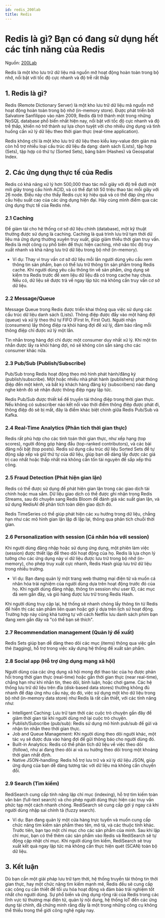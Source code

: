 ```yaml
---
id: redis_200lab
title: Redis
---
```


# Redis là gì? Bạn có đang sử dụng hết các tính năng của Redis

Nguồn: [200Lab](https://200lab.io/blog/redis-la-gi)

Redis là một kho lưu trữ dữ liệu mã nguồn mở hoạt động hoàn toàn trong bộ nhớ, nổi bật với tốc độ cực nhanh và độ trễ rất thấp

## 1. Redis là gì?

Redis (Remote Dictionary Server) là một kho lưu trữ dữ liệu mã nguồn mở hoạt động hoàn toàn trong bộ nhớ (in-memory store). Được phát triển bởi Salvatore Sanfilippo vào năm 2009, Redis đã trở thành một trong những NoSQL database phổ biến nhất hiện nay, nổi bật với tốc độ cực nhanh và độ trễ thấp, khiến nó trở thành sự lựa chọn tuyệt vời cho nhiều ứng dụng và tình huống cần xử lý dữ liệu theo thời gian thực (real-time application).

Redis không chỉ là một kho lưu trữ dữ liệu theo kiểu key-value đơn giản mà còn hỗ trợ nhiều loại cấu trúc dữ liệu đa dạng: danh sách (Lists), tập hợp (Sets), tập hợp có thứ tự (Sorted Sets), bảng băm (Hashes) và Geospatial Index.

## 2. Các ứng dụng thực tế của Redis

Redis có khả năng xử lý hơn 500,000 thao tác mỗi giây với độ trễ dưới một mili giây trong cấu hình ACID, và có thể đạt tới 50 triệu thao tác mỗi giây với 26 node. Điều này cho thấy Redis cực kỳ hiệu quả và có thể đáp ứng nhu cầu hiệu suất cao của các ứng dụng hiện đại. Hãy cùng mình điểm qua các ứng dụng thực tế của Redis nhé.

### 2.1 Caching

Để giảm tải cho hệ thống cơ sở dữ liệu chính (database), một kỹ thuật thường được sử dụng là caching. Caching là quá trình lưu trữ tạm thời dữ liệu mà ứng dụng thường xuyên truy xuất, giúp giảm thiểu thời gian truy vấn. Redis là một công cụ phổ biến để thực hiện caching, nhờ vào tốc độ truy xuất nhanh và khả năng lưu trữ dữ liệu trong bộ nhớ (in-memory).

- Ví dụ: Thay vì truy vấn cơ sở dữ liệu mỗi lần người dùng yêu cầu xem thông tin sản phẩm, bạn có thể lưu trữ thông tin sản phẩm trong Redis cache. Khi người dùng yêu cầu thông tin về sản phẩm, ứng dụng sẽ kiểm tra Redis trước để xem liệu dữ liệu đã có trong cache hay chưa. Nếu có, dữ liệu sẽ được trả về ngay lập tức mà không cần truy vấn cơ sở dữ liệu.

### 2.2 Message/Queue

Message Queue trong Redis được triển khai thông qua việc sử dụng các cấu trúc dữ liệu danh sách (Lists). Thông điệp được đẩy vào một hàng đợi (queue) và xử lý theo thứ tự FIFO (First In, First Out). Người nhận (consumers) lấy thông điệp ra khỏi hàng đợi để xử lý, đảm bảo rằng mỗi thông điệp chỉ được xử lý một lần.

Tin nhắn trong hàng đợi chỉ được một consumer duy nhất xử lý. Khi một tin nhắn được lấy ra khỏi hàng đợi, nó sẽ không còn sẵn sàng cho các consumer khác nữa.

### 2.3 Pub/Sub (Publish/Subscribe)

Pub/Sub trong Redis hoạt động theo mô hình phát hành/đăng ký (publish/subscribe). Một hoặc nhiều nhà phát hành (publishers) phát thông điệp đến một kênh, và bất kỳ khách hàng đăng ký (subscribers) nào đang nghe kênh đó sẽ nhận được thông điệp ngay lập tức.

Redis Pub/Sub được thiết kế để truyền tải thông điệp trong thời gian thực. Nếu không có subscriber nào kết nối vào thời điểm thông điệp được phát đi, thông điệp đó sẽ bị mất, đây là điểm khác biệt chính giữa Redis Pub/Sub và Kafka.

### 2.4 Real-Time Analytics (Phân tích thời gian thực)

Redis rất phù hợp cho các tính toán thời gian thực, như xếp hạng (top scores), người đóng góp hàng đầu (top-ranked contributors), và các bài đăng nổi bật (top posts). Redis sử dụng cấu trúc dữ liệu Sorted Sets để tự động sắp xếp và giữ thứ tự của dữ liệu, giúp bạn dễ dàng lấy được các giá trị cao nhất hoặc thấp nhất mà không cần tốn tài nguyên để sắp xếp thủ công.

### 2.5 Fraud Detection (Phát hiện gian lận)

Redis có thể được sử dụng để phát hiện gian lận trong các giao dịch tài chính hoặc mua sắm. Dữ liệu giao dịch có thể được ghi nhận trong Redis Streams, sau đó chuyển sang Redis Bloom để đánh giá xác suất gian lận, và sử dụng RedisAI để phân tích toàn diện giao dịch đó.

Redis TimeSeries có thể giúp phát hiện các xu hướng trong dữ liệu, chẳng hạn như các mô hình gian lận lặp đi lặp lại, thông qua phân tích chuỗi thời gian.

### 2.6 Personalization with session (Cá nhân hóa với session)

Khi người dùng đăng nhập hoặc sử dụng ứng dụng, một phiên làm việc (session) được thiết lập để theo dõi hoạt động của họ. Redis là lựa chọn lý tưởng cho các ứng dụng này vì dữ liệu được lưu trữ trong bộ nhớ (in-memory), cho phép truy xuất cực nhanh, Redis Hash giúp lưu trữ dữ liệu trong nhiều trường.

- Ví dụ: Bạn đang quản lý một trang web thương mại điện tử và muốn cá nhân hóa trải nghiệm của người dùng dựa trên hoạt động trước đó của họ. Khi người dùng đăng nhập, thông tin session như user ID, các mục đã xem gần đây, và giỏ hàng được lưu trữ trong Redis Hash.

Khi người dùng truy cập lại, hệ thống sẽ nhanh chóng lấy thông tin từ Redis để hiển thị các sản phẩm liên quan hoặc gợi ý dựa trên lịch sử hoạt động. Trường hợp này cũng khá tương tự với cách Netflix lưu danh sách phim bạn đang xem gần đây và "có thể bạn sẽ thích".

### 2.7 Recommendation management (Quản lý đề xuất)

Redis Sets giúp bạn dễ dàng theo dõi các mục (items) thông qua việc gắn thẻ (tagging), hỗ trợ trong việc xây dựng hệ thống đề xuất sản phẩm.

### 2.8 Social app (Hỗ trợ ứng dụng mạng xã hội)

Người dùng của các ứng dụng xã hội mong đợi thao tác của họ được phản hồi trong thời gian thực (real-time) hoặc gần thời gian thực (near real-time), chẳng hạn như khi nhắn tin, theo dõi, bình luận, hoặc chơi game. Các hệ thống lưu trữ dữ liệu trên đĩa (disk-based data stores) thường không đủ nhanh để đáp ứng nhu cầu này, do đó, việc sử dụng một kho dữ liệu trong bộ nhớ (in-memory data store) như Redis là rất cần thiết, với các tính năng như:

- Intelligent Caching: Lưu trữ tạm thời các cuộc trò chuyện gần đây để giảm thời gian tải khi người dùng mở lại cuộc trò chuyện.
- Publish/Subscribe (pub/sub): Redis sử dụng mô hình pub/sub để gửi và nhận tin nhắn theo thời gian thực.
- Job and Queue Management: Khi người dùng theo dõi người khác, một tác vụ sẽ được đưa vào hàng đợi để gửi thông báo cho người dùng đó.
- Built-in Analytics: Redis có thể phân tích dữ liệu về việc theo dõi (follow), như ai đang theo dõi ai và xu hướng theo dõi trong một khoảng thời gian nhất định.
- Native JSON-handling: Redis hỗ trợ lưu trữ và xử lý dữ liệu JSON, giúp ứng dụng của bạn dễ dàng tương tác với dữ liệu mà không cần chuyển đổi.

### 2.9 Search (Tìm kiếm)

RediSearch cung cấp tính năng lập chỉ mục (indexing), hỗ trợ tìm kiếm toàn văn bản (full-text search) và cho phép người dùng thực hiện các truy vấn phức tạp một cách nhanh chóng. RediSearch sẽ cung cấp gợi ý ngay cả khi người dùng nhập sai chính tả (fuzzy search).

- Ví dụ: Bạn đang quản lý một cửa hàng trực tuyến và muốn cung cấp chức năng tìm kiếm sản phẩm theo tên, mô tả, và các thuộc tính khác. Trước tiên, bạn tạo một chỉ mục cho các sản phẩm của mình. Sau khi lập chỉ mục, bạn có thể thêm các sản phẩm vào Redis và RediSearch sẽ tự động cập nhật chỉ mục. Khi người dùng tìm kiếm, RediSearch sẽ truy xuất kết quả ngay lập tức mà không cần thực hiện quét (SCAN) toàn bộ dữ liệu.

## 3. Kết luận

Dù bạn cần một giải pháp lưu trữ tạm thời, hệ thống truyền tải thông tin thời gian thực, hay một chức năng tìm kiếm mạnh mẽ, Redis đều sẽ cung cấp các công cụ cần thiết để tối ưu hóa hoạt động và đảm bảo trải nghiệm tốt nhất cho người dùng. Sự phổ biến và ứng dụng rộng rãi của Redis trong các lĩnh vực từ thương mại điện tử, quản lý nội dung, hệ thống IoT đến các ứng dụng tài chính, đã chứng minh rằng đây là một trong những công cụ không thể thiếu trong thế giới công nghệ ngày nay.
